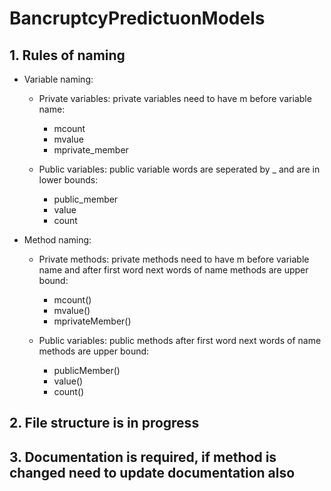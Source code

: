 # BancruptcyPredictuonModels

## 1. Rules of naming
* Variable naming:

    * Private variables: private variables need to have m before variable name:

        * mcount
        * mvalue
        * mprivate_member

    * Public variables: public variable words are seperated by _ and are in lower bounds:

        * public_member
        * value
        * count

* Method naming:

    * Private methods: private methods need to have m before variable name and after first word next words of name methods are upper bound:

        * mcount()
        * mvalue()
        * mprivateMember()

    * Public variables: public methods after first word next words of name methods are upper bound:

        * publicMember()
        * value()
        * count()

## 2. File structure is in progress
## 3. Documentation is required, if method is changed need to update documentation also